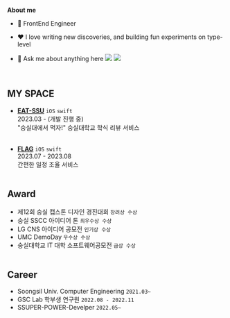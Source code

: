 <!-- ### Hi there 👋 -->

**About me** 

- 💼 FrontEnd Engineer 

<!--  - 📈 Built github-readme-stats, verlyjs and more, **50m+** hits • **50K** stars on GitHub -->

- ❤️ I love writing new discoveries, and building fun experiments on type-level

- 💬 Ask me about anything here <a href="mailto:jiwoo020801@gmail.com"><img src="https://img.shields.io/badge/Mail-FC6B4C?style=flat-square&logo=Gmail&logoColor=white&link=mailto:rlatjsghks4647@naver.com"/></a> 
<a href="https://velog.io/@cjiu0201"><img src="https://img.shields.io/badge/Velog-7F7F7F?style=flat-square&logo=Velog&logoColor=white&link=https://velog.io/@daniel4647"/></a>

</br>


## MY SPACE

- [**EAT-SSU**](https://github.com/EAT-SSU)  `iOS` `swift` </br>
2023.03 - (개발 진행 중) </br>
"숭실대에서 먹자!" 숭실대학교 학식 리뷰 서비스  </br></br>

- [**FLAG**](https://github.com/flag-app/Flag-iOS)  `iOS` `swift` </br>
2023.07 - 2023.08 </br>
간편한 일정 조율 서비스  </br></br>


## Award
- 제12회 숭실 캡스톤 디자인 경진대회 `장려상 수상` </br>
- 숭실 SSCC 아이디어 톤 `최우수상 수상` </br>
- LG CNS 아이디어 공모전 `인기상 수상` </br>
- UMC DemoDay `우수상 수상` </br>
- 숭실대학교 IT 대학 소프트웨어공모전 `금상 수상` </br></br>




## Career
- Soongsil Univ. Computer Engineering `2021.03~ `
- GSC Lab 학부생 연구원 `2022.08 - 2022.11`
- SSUPER-POWER-Develper `2022.05~ `
